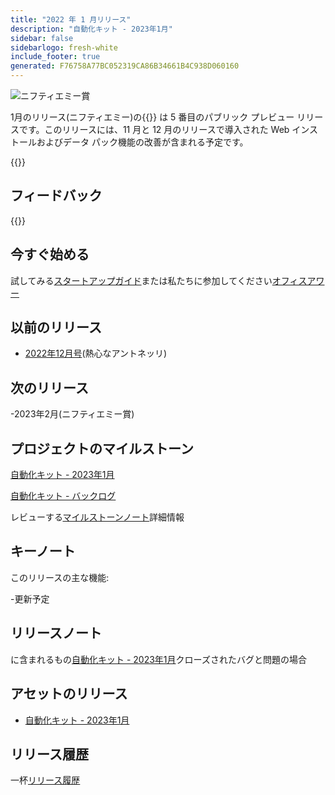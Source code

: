 ```yaml
---
title: "2022 年 1 月リリース"
description: "自動化キット - 2023年1月"
sidebar: false
sidebarlogo: fresh-white
include_footer: true
generated: F76758A77BC052319CA86B34661B4C938D060160
---
```


<div class="optional">

![ニフティエミー賞](/images/nifty-emmy.png)

1月のリリース(ニフティエミー)の{{<product-name>}} は 5 番目のパブリック プレビュー リリースです。このリリースには、11 月と 12 月のリリースで導入された Web インストールおよびデータ パック機能の改善が含まれる予定です。

</div>

<div class="optional">

{{<presentationStyles>}}

## フィードバック

{{<questions name="/content/ja/releases/january-2023.json" completed="フィードバックをお寄せいただきありがとうございます" showNavigationButtons="false" locale="ja">}}

</div>

<div class="optional">

## 今すぐ始める

試してみる[スタートアップガイド](/ja/get-started)または私たちに参加してください[オフィスアワー](/ja/office-hours)

## 以前のリリース

- [2022年12月号](/ja/releases/december-2022)(熱心なアントネッリ)

## 次のリリース

-2023年2月(ニフティエミー賞)

## プロジェクトのマイルストーン

[自動化キット - 2023年1月](https://github.com/orgs/microsoft/projects/486/views/9)

[自動化キット - バックログ](https://github.com/orgs/microsoft/projects/486/views/1)

レビューする[マイルストーンノート](/ja/releases/milestones)詳細情報

## キーノート

このリリースの主な機能:

-更新予定

## リリースノート

に含まれるもの[自動化キット - 2023年1月](https://github.com/microsoft/powercat-automation-kit/releases/tag/AutomationKit-January2023)クローズされたバグと問題の場合

## アセットのリリース

- [自動化キット - 2023年1月](https://github.com/microsoft/powercat-automation-kit/releases/tag/AutomationKit-January2023)

## リリース履歴

一杯[リリース履歴](/ja/releases)

</div>
